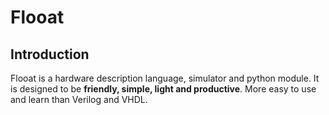 # Flooat

## Introduction

Flooat is a hardware description language, simulator and python module. It is designed to be **friendly, simple, light and productive**. More easy to use and learn than Verilog and VHDL.
